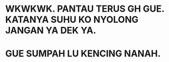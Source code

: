 # WKWKWK. PANTAU TERUS GH GUE. KATANYA SUHU KO NYOLONG JANGAN YA DEK YA. 

# GUE SUMPAH LU KENCING NANAH.
